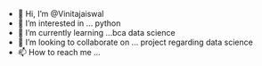 - 👋 Hi, I’m @Vinitajaiswal
- 👀 I’m interested in ... python 
- 🌱 I’m currently learning ...bca data science
- 💞️ I’m looking to collaborate on ... project regarding data science
- 📫 How to reach me ...

<!---
Vinitajaiswal/Vinitajaiswal is a ✨ special ✨ repository because its `README.md` (this file) appears on your GitHub profile.
You can click the Preview link to take a look at your changes.
--->
